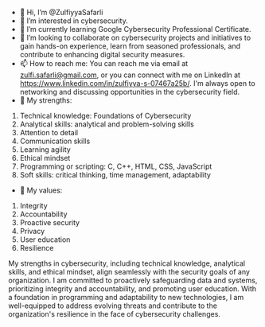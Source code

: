 - 👋 Hi, I’m @ZulfiyyaSafarli
- 👀 I’m interested in cybersecurity. 
- 🌱 I’m currently learning Google Cybersecurity Professional Certificate. 
- 💞️ I’m looking to collaborate on cybersecurity projects and initiatives to gain hands-on experience, learn from seasoned professionals, and contribute to enhancing digital security measures.
- 📫 How to reach me:
You can reach me via email at zulfi.safarli@gmail.com, or you can connect with me on LinkedIn at https://www.linkedin.com/in/zulfiyya-s-07467a25b/. I'm always open to networking and discussing opportunities in the cybersecurity field.
- 💪 My strengths:
1. Technical knowledge: Foundations of Cybersecurity
2. Analytical skills: analytical and problem-solving skills
3. Attention to detail
4. Communication skills
6. Learning agility
7. Ethical mindset
8. Programming or scripting: C, C++, HTML, CSS, JavaScript
9. Soft skills: critical thinking, time management, adaptability
- 🌟 My values:
1. Integrity
2. Accountability
3. Proactive security
4. Privacy
5. User education
6. Resilience



My strengths in cybersecurity, including technical knowledge, analytical skills, and ethical mindset, align seamlessly with the security goals of any organization. I am committed to proactively safeguarding data and systems, prioritizing integrity and accountability, and promoting user education. With a foundation in programming and adaptability to new technologies, I am well-equipped to address evolving threats and contribute to the organization's resilience in the face of cybersecurity challenges.
<!---
ZulfiyyaSafarli/ZulfiyyaSafarli is a ✨ special ✨ repository because its `README.md` (this file) appears on your GitHub profile.
You can click the Preview link to take a look at your changes.
--->
